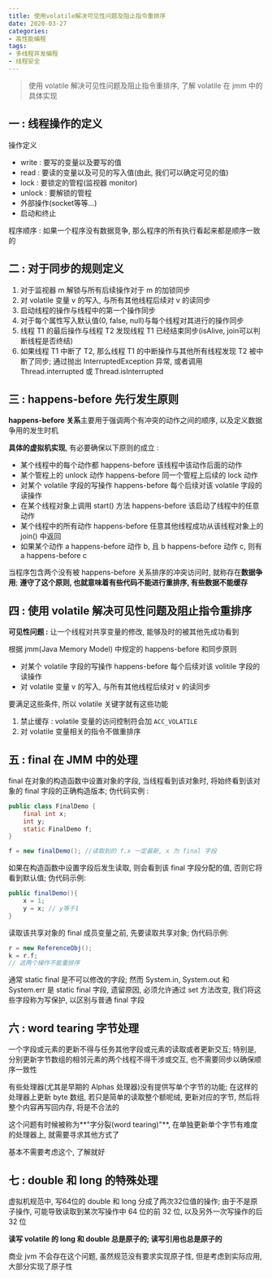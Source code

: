 ```yaml
---
title: 使用volatile解决可见性问题及阻止指令重排序
date: 2020-03-27
categories:
- 高性能编程
tags: 
- 多线程并发编程
- 线程安全
---
```






> 使用 volatile 解决可见性问题及阻止指令重排序, 了解 volatile 在 jmm 中的具体实现



## 一 : 线程操作的定义

操作定义

- write : 要写的变量以及要写的值
- read : 要读的变量以及可见的写入值(由此, 我们可以确定可见的值)
- lock : 要锁定的管程(监视器 monitor)
- unlock : 要解锁的管程
- 外部操作(socket等等...)
- 启动和终止

程序顺序 : 如果一个程序没有数据竞争, 那么程序的所有执行看起来都是顺序一致的

## 二 : 对于同步的规则定义

1. 对于监视器 m 解锁与所有后续操作对于 m 的加锁同步
2. 对 volatile 变量 v 的写入, 与所有其他线程后续对 v 的读同步
3. 启动线程的操作与线程中的第一个操作同步
4. 对于每个属性写入默认值(0, false, null)与每个线程对其进行的操作同步
5. 线程 T1 的最后操作与线程 T2 发现线程 T1 已经结束同步(isAlive, join可以判断线程是否终结)
6. 如果线程 T1 中断了 T2, 那么线程 T1 的中断操作与其他所有线程发现 T2 被中断了同步; 通过抛出 InterruptedException 异常, 或者调用 Thread.interrupted 或 Thread.isInterrupted

## 三 : happens-before 先行发生原则

**happens-before 关系**主要用于强调两个有冲突的动作之间的顺序, 以及定义数据争用的发生时机

**具体的虚拟机实现**, 有必要确保以下原则的成立 : 

- 某个线程中的每个动作都 happens-before 该线程中该动作后面的动作
- 某个管程上的 unlock 动作 happens-before 同一个管程上后续的 lock 动作
- 对某个 volatile 字段的写操作 happens-before 每个后续对该 volatile 字段的读操作
- 在某个线程对象上调用 start() 方法 happens-before 该启动了线程中的任意动作
- 某个线程中的所有动作 happens-before 任意其他线程成功从该线程对象上的 join() 中返回
- 如果某个动作 a happens-before 动作 b, 且 b happens-before 动作 c, 则有 a happens-before c

当程序包含两个没有被 happens-before 关系排序的冲突访问时, 就称存在**数据争用**; **遵守了这个原则, 也就意味着有些代码不能进行重排序, 有些数据不能缓存**

## 四 : 使用 volatile 解决可见性问题及阻止指令重排序

**可见性问题 :** 让一个线程对共享变量的修改, 能够及时的被其他先成功看到

根据 jmm(Java Memory Model) 中规定的 happens-before 和同步原则

- 对某个 volatile 字段的写操作 happens-before 每个后续对该 volitile 字段的读操作
- 对 volatile 变量 v 的写入, 与所有其他线程后续对 v 的读同步

要满足这些条件, 所以 volatile 关键字就有这些功能

1. 禁止缓存 : volatile 变量的访问控制符会加 `ACC_VOLATILE`
2. 对 volatile 变量相关的指令不做重排序

## 五 : final 在 JMM 中的处理

final 在对象的构造函数中设置对象的字段, 当线程看到该对象时, 将始终看到该对象的 final 字段的正确构造版本; 伪代码实例 : 

```java
public class FinalDemo {
    final int x;
    int y;
    static FinalDemo f;
}

f = new finalDemo(); //读取到的 f.x 一定最新, x 为 final 字段
```

如果在构造函数中设置字段后发生读取, 则会看到该 final 字段分配的值, 否则它将看到默认值; 伪代码示例:

```java
public finalDemo(){
    x = 1;
    y = x; // y等于1
}
```

读取该共享对象的 final 成员变量之前, 先要读取共享对象; 伪代码示例:

```java
r = new ReferenceObj(); 
k = r.f; 
// 这两个操作不能重排序
```

通常 static final 是不可以修改的字段; 然而 System.in, System.out 和 System.err 是 static final 字段, 遗留原因, 必须允许通过 set 方法改变, 我们将这些字段称为写保护, 以区别与普通 final 字段

## 六 : word tearing 字节处理

一个字段或元素的更新不得与任务其他字段或元素的读取或者更新交互; 特别是, 分别更新字节数组的相邻元素的两个线程不得干涉或交互, 也不需要同步以确保顺序一致性

有些处理器(尤其是早期的 Alphas 处理器)没有提供写单个字节的功能; 在这样的处理器上更新 byte 数组, 若只是简单的读取整个额呢绒, 更新对应的字节, 然后将整个内容再写回内存, 将是不合法的

这个问题有时候被称为**"字分裂(word tearing)"**, 在单独更新单个字节有难度的处理器上, 就需要寻求其他方式了

基本不需要考虑这个, 了解就好

## 七 : double 和 long 的特殊处理

虚拟机规范中, 写64位的 double 和 long 分成了两次32位值的操作; 由于不是原子操作, 可能导致读取到某次写操作中 64 位的前 32 位, 以及另外一次写操作的后 32 位

**读写 volatile 的 long 和 double 总是原子的; 读写引用也总是原子的**

商业 jvm 不会存在这个问题, 虽然规范没有要求实现原子性, 但是考虑到实际应用, 大部分实现了原子性